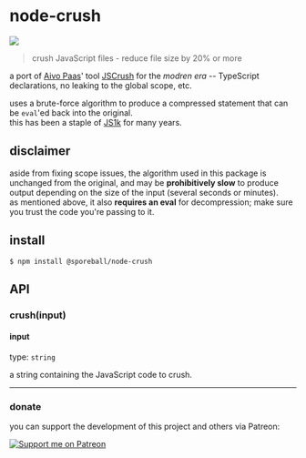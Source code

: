 # node-crush

<a href="https://www.npmjs.com/package/@sporeball/node-crush"><img src="https://img.shields.io/npm/v/@sporeball/node-crush" /></a>

> crush JavaScript files - reduce file size by 20% or more

a port of [Aivo Paas](https://twitter.com/aivopaas)' tool [JSCrush](http://www.iteral.com/jscrush) for the *modren era* -- TypeScript declarations, no leaking to the global scope, etc.

uses a brute-force algorithm to produce a compressed statement that can be `eval`'ed back into the original.\
this has been a staple of [JS1k](https://js1k.com) for many years.

## disclaimer
aside from fixing scope issues, the algorithm used in this package is unchanged from the original, and may be **prohibitively slow** to produce output depending on the size of the input (several seconds or minutes).\
as mentioned above, it also **requires an eval** for decompression; make sure you trust the code you're passing to it.

## install
```
$ npm install @sporeball/node-crush
```

## API

### crush(input)

#### input
type: `string`

a string containing the JavaScript code to crush.

---

### donate
you can support the development of this project and others via Patreon:

[![Support me on Patreon](https://img.shields.io/endpoint.svg?url=https%3A%2F%2Fshieldsio-patreon.vercel.app%2Fapi%3Fusername%3Dsporeball%26type%3Dpledges%26suffix%3D%252Fmonth&style=for-the-badge)](https://patreon.com/sporeball)
